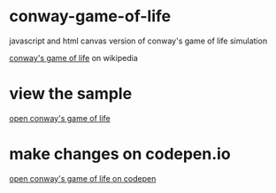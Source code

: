 # conway-game-of-life

javascript and html canvas version of conway's game of life simulation

[conway's game of life](https://en.wikipedia.org/wiki/Conway%27s_Game_of_Life) on wikipedia

# view the sample 

[open conway's game of life](https://kr-g.github.io/conway-game-of-life/)

# make changes on codepen.io

[open conway's game of life on codepen](https://codepen.io/anon/pen/LMzpEr)
